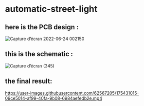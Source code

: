 # automatic-street-light
## here is the PCB design :
![Capture d’écran 2022-06-24 002150](https://user-images.githubusercontent.com/62567205/175430728-6dfc90be-569b-4b8d-b571-906d987de00a.png)
## this is the schematic :
![Capture d’écran (345)](https://user-images.githubusercontent.com/62567205/175430855-ada999f0-671e-4398-95c6-9d6f1abfcfe9.png)
## the final result:


https://user-images.githubusercontent.com/62567205/175431015-09ce5014-af99-40fa-9b08-6984aefedb2e.mp4

